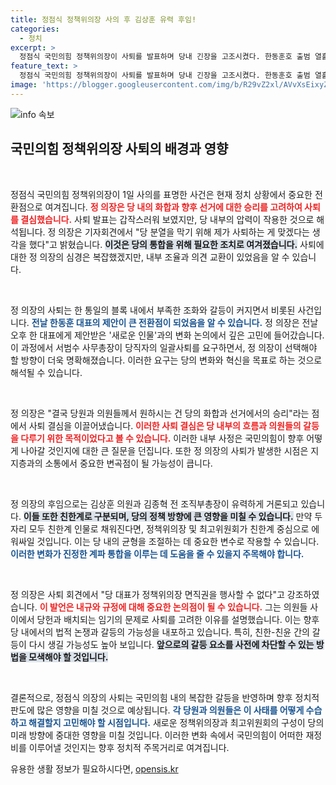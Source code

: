 ```yaml
---
title: 정점식 정책위의장 사의 후 김상훈 유력 후임!
categories:
  - 정치
excerpt: >
  정점식 국민의힘 정책위의장이 사퇴를 발표하며 당내 긴장을 고조시켰다. 한동훈호 출범 열흘 만에 벌어진 이 사건은 당의 화합과 2024년 선거에 큰 영향을 미칠 것으로 보인다.
feature_text: >
  정점식 국민의힘 정책위의장이 사퇴를 발표하며 당내 긴장을 고조시켰다. 한동훈호 출범 열흘 만에 벌어진 이 사건은 당의 화합과 2024년 선거에 큰 영향을 미칠 것으로 보인다.
image: 'https://blogger.googleusercontent.com/img/b/R29vZ2xl/AVvXsEixyZcFfHzMRdzZMjFBmAUKJYCLCGyLL1o632UiGVXcaFdKo_bkvkuCioo0uUKlGfBVcT3P84aROyZIXSBEx3Aw5nCQ3pTgDom1WDC4m8eifvWiAmWEEVb4x6G_l8C0QH225ldMjyaFvpxGEBGNO37VmDTDMHGhJPq73UglMfDca1-0aw/s1600/blogspot.png'
---
```


<p><img src="https://blogger.googleusercontent.com/img/b/R29vZ2xl/AVvXsEixyZcFfHzMRdzZMjFBmAUKJYCLCGyLL1o632UiGVXcaFdKo_bkvkuCioo0uUKlGfBVcT3P84aROyZIXSBEx3Aw5nCQ3pTgDom1WDC4m8eifvWiAmWEEVb4x6G_l8C0QH225ldMjyaFvpxGEBGNO37VmDTDMHGhJPq73UglMfDca1-0aw/s1600/blogspot.png" alt="info 속보" /></p>

<h2 data-ke-size="size26">국민의힘 정책위의장 사퇴의 배경과 영향</h2>

<p data-ke-size="size16">&nbsp;</p>

<p>정점식 국민의힘 정책위의장이 1일 사의를 표명한 사건은 현재 정치 상황에서 중요한 전환점으로 여겨집니다. <b><span style="color: #ee2323;">정 의장은 당 내의 화합과 향후 선거에 대한 승리를 고려하여 사퇴를 결심했습니다.</span></b> 사퇴 발표는 갑작스러워 보였지만, 당 내부의 압력이 작용한 것으로 해석됩니다. 정 의장은 기자회견에서 "당 분열을 막기 위해 제가 사퇴하는 게 맞겠다는 생각을 했다"고 밝혔습니다. <b><span style="background-color: #21538527;">이것은 당의 통합을 위해 필요한 조치로 여겨졌습니다.</span></b> 사퇴에 대한 정 의장의 심경은 복잡했겠지만,  내부 조율과 의견 교환이 있었음을 알 수 있습니다.</p>

<p data-ke-size="size16">&nbsp;</p>

<p>정 의장의 사퇴는 한 통일의 블록 내에서 부족한 조화와 갈등이 커지면서 비롯된 사건입니다. <b><span style="color: #1a5490;">전날 한동훈 대표의 제안이 큰 전환점이 되었음을 알 수 있습니다.</span></b> 정 의장은 전날 오후 한 대표에게 제안받은 '새로운 인물'과의 변화 논의에서 깊은 고민에 들어갔습니다. 이 과정에서 서범수 사무총장이 당직자의 일괄사퇴를 요구하면서, 정 의장이 선택해야 할 방향이 더욱 명확해졌습니다. 이러한 요구는 당의 변화와 혁신을 목표로 하는 것으로 해석될 수 있습니다.</p>

<p data-ke-size="size16">&nbsp;</p>

<p>정 의장은 "결국 당원과 의원들께서 원하시는 건 당의 화합과 선거에서의 승리"라는 점에서 사퇴 결심을 이끌어냈습니다. <b><span style="color: #ee2323;">이러한 사퇴 결심은 당 내부의 흐름과 의원들의 갈등을 다루기 위한 목적이었다고 볼 수 있습니다.</span></b> 이러한 내부 사정은 국민의힘이 향후 어떻게 나아갈 것인지에 대한 큰 질문을 던집니다. 또한 정 의장의 사퇴가 발생한 시점은 지지층과의 소통에서 중요한 변곡점이 될 가능성이 큽니다.</p>

<p data-ke-size="size16">&nbsp;</p>

<p>정 의장의 후임으로는 김상훈 의원과 김종혁 전 조직부총장이 유력하게 거론되고 있습니다. <b><span style="background-color: #21538527;">이들 또한 친한계로 구분되며, 당의 정책 방향에 큰 영향을 미칠 수 있습니다.</span></b> 만약 두 자리 모두 친한계 인물로 채워진다면, 정책위의장 및 최고위원회가 친한계 중심으로 에워싸일 것입니다. 이는 당 내의 균형을 조절하는 데 중요한 변수로 작용할 수 있습니다. <b><span style="color: #1a5490;">이러한 변화가 진정한 계파 통합을 이루는 데 도움을 줄 수 있을지 주목해야 합니다.</span></b></p>

<p data-ke-size="size16">&nbsp;</p>

<p>정 의장은 사퇴 회견에서 "당 대표가 정책위의장 면직권을 행사할 수 없다"고 강조하였습니다. <b><span style="color: #ee2323;">이 발언은 내규와 규정에 대해 중요한 논의점이 될 수 있습니다.</span></b> 그는 의원들 사이에서 당헌과 배치되는 임기의 문제로 사퇴를 고려한 이유를 설명했습니다. 이는 향후 당 내에서의 법적 논쟁과 갈등의 가능성을 내포하고 있습니다. 특히, 친한-친윤 간의 갈등이 다시 생길 가능성도 높아 보입니다. <b><span style="background-color: #21538527;">앞으로의 갈등 요소를 사전에 차단할 수 있는 방법을 모색해야 할 것입니다.</span></b></p>

<p data-ke-size="size16">&nbsp;</p>

<p>결론적으로, 정점식 의장의 사퇴는 국민의힘 내의 복잡한 갈등을 반영하며 향후 정치적 판도에 많은 영향을 미칠 것으로 예상됩니다. <b><span style="color: #1a5490;">각 당원과 의원들은 이 사태를 어떻게 수습하고 해결할지 고민해야 할 시점입니다.</span></b> 새로운 정책위의장과 최고위원회의 구성이 당의 미래 방향에 중대한 영향을 미칠 것입니다. 이러한 변화 속에서 국민의힘이 어떠한 재정비를 이루어낼 것인지는 향후 정치적 주목거리로 여겨집니다.</p>
유용한 생활 정보가 필요하시다면, <a href="https://opensis.kr" rel="dofollow">opensis.kr</a>


